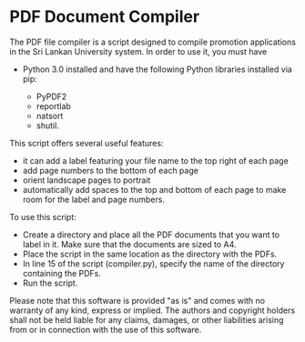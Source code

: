 # PDF Document Compiler

The PDF file compiler is a script designed to compile promotion applications in the Sri Lankan University system. In order to use it, you must have 
- Python 3.0 installed 
and have the following Python libraries installed via pip: 

  - PyPDF2
  - reportlab
  - natsort
  - shutil.

This script offers several useful features: 
- it can add a label featuring your file name to the top right of each page
- add page numbers to the bottom of each page
- orient landscape pages to portrait
- automatically add spaces to the top and bottom of each page to make room for the label and page numbers.

To use this script:
- Create a directory and place all the PDF documents that you want to label in it. Make sure that the documents are sized to A4.
- Place the script in the same location as the directory with the PDFs.
- In line 15 of the script (compiler.py), specify the name of the directory containing the PDFs.
- Run the script.

Please note that this software is provided "as is" and comes with no warranty of any kind, express or implied. The authors and copyright holders shall not be held liable for any claims, damages, or other liabilities arising from or in connection with the use of this software.
